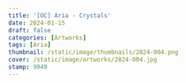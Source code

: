 ```yaml
---
title: '[OC] Aria - Crystals'
date: 2024-01-15
draft: false
categories: [Artworks]
tags: [Aria]
thumbnail: /static/image/thumbnails/2024-004.png
cover: /static/image/artworks/2024-004.jpg
stamp: 9949
---
```


